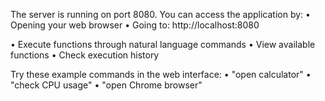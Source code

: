 The server is running on port 8080. You can access the application by: 
•	Opening your web browser
•	Going to: http://localhost:8080


•	Execute functions through natural language commands
•	View available functions
•	Check execution history


Try these example commands in the web interface:
•	"open calculator"
•	"check CPU usage"
•	"open Chrome browser"
